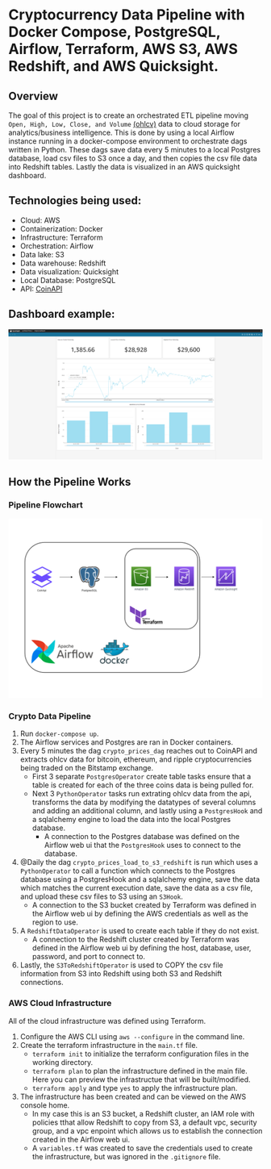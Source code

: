 # Cryptocurrency Data Pipeline with Docker Compose, PostgreSQL, Airflow, Terraform, AWS S3, AWS Redshift, and AWS Quicksight.

## Overview

The goal of this project is to create an orchestrated ETL pipeline moving `Open, High, Low, Close, and Volume` [(ohlcv)](https://docs.coinapi.io/market-data/rest-api/ohlcv) data to cloud storage for analytics/business intelligence. This is done by using a local Airflow instance running in a docker-compose environment to orchestrate dags written in Python. These dags save data every 5 minutes to a local Postgres database, load csv files to S3 once a day, and then copies the csv file data into Redshift tables. Lastly the data is visualized in an AWS quicksight dashboard.

## Technologies being used:

* Cloud: AWS
* Containerization: Docker
* Infrastructure: Terraform
* Orchestration: Airflow
* Data lake: S3
* Data warehouse: Redshift
* Data visualization: Quicksight
* Local Database: PostgreSQL
* API: [CoinAPI](https://www.coinapi.io/)

## Dashboard example:

![](images/Dashboard_Screenshot.png)

## How the Pipeline Works

### Pipeline Flowchart

![](images/flow_diagram.drawio.png)


### Crypto Data Pipeline

1. Run `docker-compose up`.
2. The Airflow services and Postgres are ran in Docker containers.
3. Every 5 minutes the dag `crypto_prices_dag` reaches out to CoinAPI and extracts ohlcv data for bitcoin, ethereum, and ripple cryptocurrencies being traded on the Bitstamp exchange.
    * First 3 separate `PostgresOperator` create table tasks ensure that a table is created for each of the three coins data is being pulled for.
    * Next 3 `PythonOperator` tasks run extrating ohlcv data from the api, transforms the data by modifying the datatypes of several columns and adding an additional column, and lastly using a `PostgresHook` and a sqlalchemy engine to load the data into the local Postgres database.
        * A connection to the Postgres database was defined on the Airflow web ui that the `PostgresHook` uses to connect to the database.
4. @Daily the dag `crypto_prices_load_to_s3_redshift` is run which uses a `PythonOperator` to call a function which connects to the Postgres database using a PostgresHook and a sqlalchemy engine, save the data which matches the current execution date, save the data as a csv file, and upload these csv files to S3 using an `S3Hook`.
    * A connection to the S3 bucket created by Terraform was defined in the Airflow web ui by defining the AWS credentials as well as the region to use.
5. A `RedshiftDataOperator` is used to create each table if they do not exist.
    * A connection to the Redshift cluster created by Terraform was defined in the Airflow web ui by defining the host, database, user, password, and port to connect to.
6. Lastly, the `S3ToRedshiftOperator` is used to COPY the csv file information from S3 into Redshift using both S3 and Redshift connections.


### AWS Cloud Infrastructure

All of the cloud infrastructure was defined using Terraform.

1. Configure the AWS CLI using `aws --configure` in the command line.
2. Create the terraform infrastructure in the `main.tf` file.
    * `terraform init` to initialize the terraform configuration files in the working directory.
    * `terraform plan` to plan the infrastructure defined in the main file. Here you can preview the infrastructue that will be built/modified.
    * `terraform apply` and type `yes` to apply the infrastructure plan.
3. The infrastructure has been created and can be viewed on the AWS console home.
    * In my case this is an S3 bucket, a Redshift cluster, an IAM role with policies tthat allow Redshift to copy from S3, a default vpc, security group, and a vpc enpoint which allows us to establish the connection created in the Airflow web ui.
    * A `variables.tf` was created to save the credentials used to create the infrastructure, but was ignored in the `.gitignore` file.

